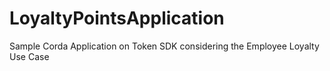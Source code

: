 # LoyaltyPointsApplication
Sample Corda Application on Token SDK  considering  the Employee Loyalty Use Case 
